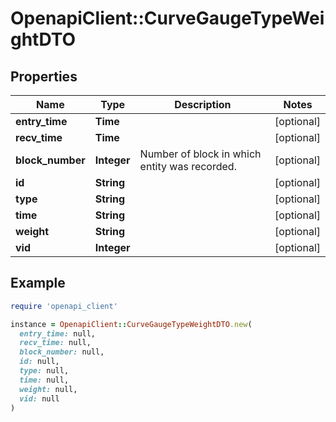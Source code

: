 # OpenapiClient::CurveGaugeTypeWeightDTO

## Properties

| Name | Type | Description | Notes |
| ---- | ---- | ----------- | ----- |
| **entry_time** | **Time** |  | [optional] |
| **recv_time** | **Time** |  | [optional] |
| **block_number** | **Integer** | Number of block in which entity was recorded. | [optional] |
| **id** | **String** |  | [optional] |
| **type** | **String** |  | [optional] |
| **time** | **String** |  | [optional] |
| **weight** | **String** |  | [optional] |
| **vid** | **Integer** |  | [optional] |

## Example

```ruby
require 'openapi_client'

instance = OpenapiClient::CurveGaugeTypeWeightDTO.new(
  entry_time: null,
  recv_time: null,
  block_number: null,
  id: null,
  type: null,
  time: null,
  weight: null,
  vid: null
)
```

